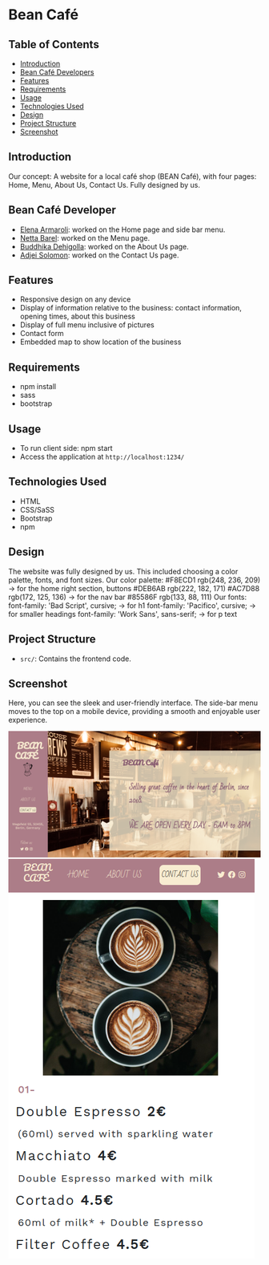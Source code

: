 # Bean Café

## Table of Contents

- [Introduction](#introduction)
- [Bean Café Developers](#beancafe-developers)
- [Features](#features)
- [Requirements](#requirements)
- [Usage](#usage)
- [Technologies Used](#technologies-used)
- [Design](#design)
- [Project Structure](#project-structure)
- [Screenshot](#screenshot)

## Introduction
Our concept: A website for a local café shop (BEAN Café), with four pages: Home, Menu, About Us, Contact Us. Fully designed by us.

## Bean Café Developer
- [Elena Armaroli](https://github.com/elenarmaroli): worked on the Home page and side bar menu.
- [Netta Barel](https://github.com/Netta8): worked on the Menu page.
- [Buddhika Dehigolla](https://github.com/kurunegalA0): worked on the About Us page.
- [Adjei Solomon](https://github.com/HubSolomon): worked on the Contact Us page.

## Features
- Responsive design on any device
- Display of information relative to the business: contact information, opening times, about this business
- Display of full menu inclusive of pictures
- Contact form
- Embedded map to show location of the business

## Requirements
- npm install
- sass
- bootstrap

## Usage
- To run client side: npm start
- Access the application at `http://localhost:1234/`

## Technologies Used
- HTML
- CSS/SaSS
- Bootstrap
- npm 

## Design
The website was fully designed by us. 
This included choosing a color palette, fonts, and font sizes.
Our color palette: #F8ECD1 rgb(248, 236, 209) -> for the home right section, buttons #DEB6AB rgb(222, 182, 171) #AC7D88 rgb(172, 125, 136) -> for the nav bar #85586F rgb(133, 88, 111)
Our fonts: font-family: 'Bad Script', cursive; -> for h1 font-family: 'Pacifico', cursive; -> for smaller headings font-family: 'Work Sans', sans-serif; -> for p text

## Project Structure
- `src/`: Contains the frontend code.

## Screenshot
Here, you can see the sleek and user-friendly interface. The side-bar menu moves to the top on a mobile device, providing a smooth and enjoyable user experience.

![](./Images/bean-cafe-home.png)
![](./Images/bean-cafe-menu.png)
